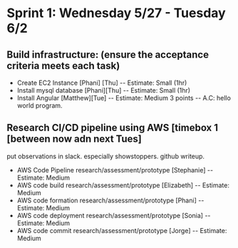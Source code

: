 # Sprint 1: Wednesday 5/27 -  Tuesday 6/2

## Build infrastructure: (ensure the acceptance criteria meets each task)
 - Create EC2 Instance [Phani] [Thu]
   --  Estimate: Small (1hr)
 - Install mysql database [Phani][Thu]
   --  Estimate: Small (1hr)
 - Install Angular [Matthew][Tue]
   --  Estimate: Medium 3 points
   -- A.C: hello world program.


## Research CI/CD pipeline using AWS [timebox 1 [between now adn next Tues]
put observations in slack. especially showstoppers. github writeup.

 - AWS Code Pipeline research/assessment/prototype [Stephanie]
 --  Estimate: Medium
 - AWS code build research/assessment/prototype [Elizabeth]
 --  Estimate: Medium
 - AWS code formation research/assessment/prototype [Phani]
 --  Estimate: Medium
 - AWS code deployment research/assessment/prototype [Sonia]
 --  Estimate: Medium
 - AWS code commit research/assessment/prototype [Jorge]
 --  Estimate: Medium
